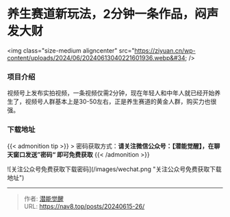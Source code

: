 # 养生赛道新玩法，2分钟一条作品，闷声发大财


&lt;img class=&#34;size-medium aligncenter&#34; src=&#34;https://ziyuan.cn/wp-content/uploads/2024/06/20240613040221601936.webp&#34; /&gt;

###  项目介绍

视频号上发布实拍视频，一条视频仅需2分钟，现在年轻人和中年人就已经开始养生了，视频号人群基本上是30-50左右，正是养生赛道的黄金人群，购买力也很强。

### 下载地址




{{&lt; admonition tip &gt;}}
&gt; 密码获取方式：**请关注微信公众号：【潜能觉醒】，在聊天窗口发送”密码“ 即可免费获取**
{{&lt; /admonition &gt;}}


![关注公众号免费获取下载密码](/images/wechat.png &#34;关注公众号免费获取下载地址&#34;)

---

> 作者: [潜能觉醒](https://nav8.top)  
> URL: https://nav8.top/posts/20240615-26/  

